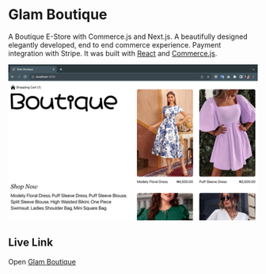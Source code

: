 # Glam Boutique

A Boutique E-Store with Commerce.js and Next.js. A beautifully designed elegantly developed, end to end commerce experience. Payment integration with Stripe.
It was built with [React](https://github.com/facebook/create-react-app) and [Commerce.js](https://commercejs.com).

![Image of glam-boutique](https://github.com/Ndkkqueenie/boutique-estore/blob/main/glam.png)

## Live Link

Open [Glam Boutique](https://boutique-estore.vercel.app/) 